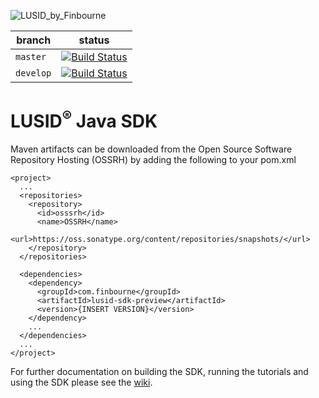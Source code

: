 ![LUSID_by_Finbourne](https://content.finbourne.com/LUSID_repo.png)

| branch | status |
| --- | --- |
| `master` |  [![Build Status](https://travis-ci.org/finbourne/lusid-sdk-java-preview.svg?branch=master)](https://travis-ci.org/finbourne/lusid-sdk-java-preview) |
| `develop` | [![Build Status](https://travis-ci.org/finbourne/lusid-sdk-java-preview.svg?branch=develop)](https://travis-ci.org/finbourne/lusid-sdk-java-preview) |

# LUSID<sup>®</sup> Java SDK

Maven artifacts can be downloaded from the Open Source Software Repository Hosting (OSSRH) by adding the following to your pom.xml

```
<project>
  ...
  <repositories>
    <repository>
      <id>osssrh</id>
      <name>OSSRH</name>
      <url>https://oss.sonatype.org/content/repositories/snapshots/</url>
    </repository>
  </repositories>

  <dependencies>
    <dependency>
      <groupId>com.finbourne</groupId>
      <artifactId>lusid-sdk-preview</artifactId>
      <version>{INSERT VERSION}</version>
    </dependency>
    ...
  </dependencies>
  ...
</project>
```


For further documentation on building the SDK, running the tutorials and using the SDK please see the [wiki](https://github.com/finbourne/lusid-sdk-java-preview/wiki).

